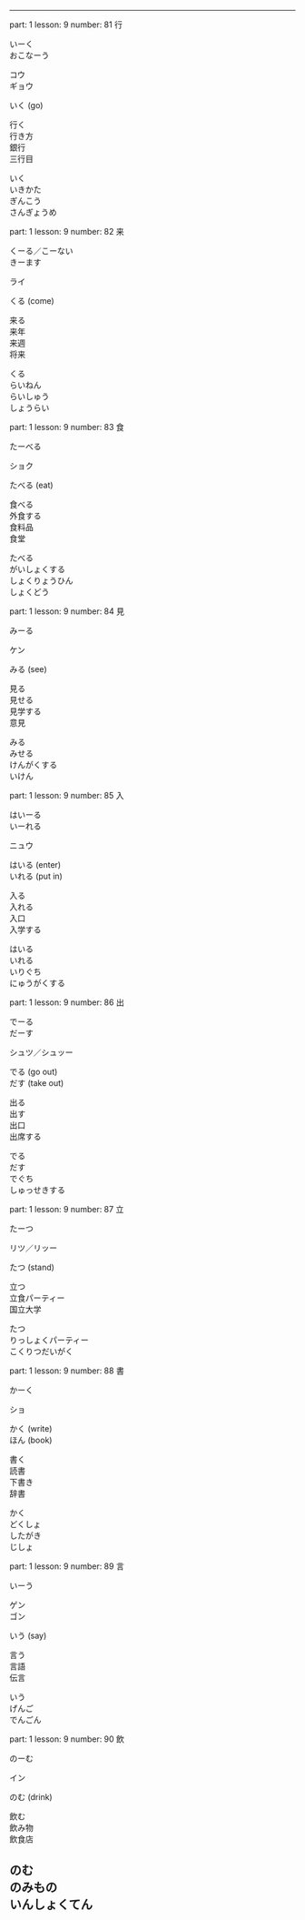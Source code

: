
---
part: 1
lesson: 9
number: 81
行

いーく<br>
おこなーう


コウ<br>
ギョウ


いく (go)


行く<br>
行き方<br>
銀行<br>
三行目


いく<br>
いきかた<br>
ぎんこう<br>
さんぎょうめ



part: 1
lesson: 9
number: 82
来

くーる／こーない<br>
きーます


ライ


くる (come)


来る<br>
来年<br>
来週<br>
将来


くる<br>
らいねん<br>
らいしゅう<br>
しょうらい




part: 1
lesson: 9
number: 83
食

たーべる


ショク


たべる (eat)


食べる<br>
外食する<br>
食料品<br>
食堂<br>


たべる<br>
がいしょくする<br>
しょくりょうひん<br>
しょくどう<br>



part: 1
lesson: 9
number: 84
見

みーる


ケン


みる (see)


見る<br>
見せる<br>
見学する<br>
意見


みる<br>
みせる<br>
けんがくする<br>
いけん



part: 1
lesson: 9
number: 85
入

はいーる<br>
いーれる


ニュウ


はいる (enter)<br>
いれる (put in)


入る<br>
入れる<br>
入口<br>
入学する


はいる<br>
いれる<br>
いりぐち<br>
にゅうがくする



part: 1
lesson: 9
number: 86
出

でーる<br>
だーす


シュツ／シュッー


でる (go out)<br>
だす (take out)


出る<br>
出す<br>
出口<br>
出席する


でる<br>
だす<br>
でぐち<br>
しゅっせきする



part: 1
lesson: 9
number: 87
立

たーつ


リツ／リッー


たつ (stand)


立つ<br>
立食パーティー<br>
国立大学<br>


たつ<br>
りっしょくパーティー<br>
こくりつだいがく<br>



part: 1
lesson: 9
number: 88
書

かーく


ショ


かく (write)<br>
ほん (book)


書く<br>
読書<br>
下書き<br>
辞書


かく<br>
どくしょ<br>
したがき<br>
じしょ



part: 1
lesson: 9
number: 89
言

いーう


ゲン<br>
ゴン

いう (say)

言う<br>
言語<br>
伝言


いう<br>
げんご<br>
でんごん



part: 1
lesson: 9
number: 90
飲

のーむ


イン


のむ (drink)


飲む<br>
飲み物<br>
飲食店


のむ<br>
のみもの<br>
いんしょくてん
---
